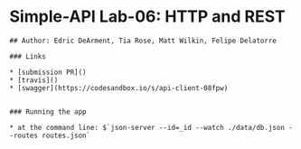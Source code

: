# Simple-API Lab-06: HTTP and REST
	
	## Author: Edric DeArment, Tia Rose, Matt Wilkin, Felipe Delatorre
	
	### Links
	
	* [submission PR]()
	* [travis]()
	* [swagger](https://codesandbox.io/s/api-client-08fpw)
	
	
	### Running the app
	
	* at the command line: $`json-server --id=_id --watch ./data/db.json --routes routes.json`
